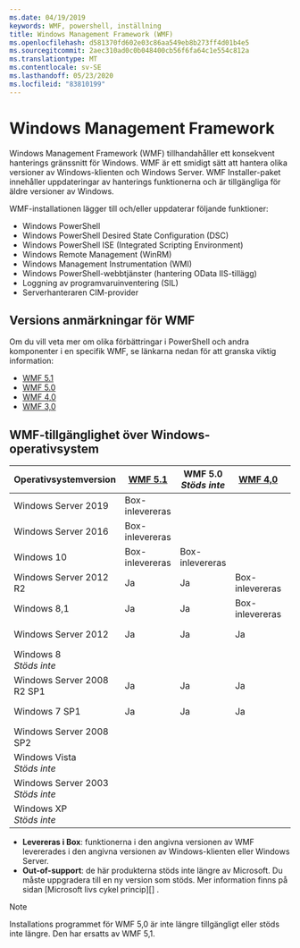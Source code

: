 ```yaml
---
ms.date: 04/19/2019
keywords: WMF, powershell, inställning
title: Windows Management Framework (WMF)
ms.openlocfilehash: d581370fd602e03c86aa549eb8b273ff4d01b4e5
ms.sourcegitcommit: 2aec310ad0c0b048400cb56f6fa64c1e554c812a
ms.translationtype: MT
ms.contentlocale: sv-SE
ms.lasthandoff: 05/23/2020
ms.locfileid: "83810199"
---
```

# <a name="windows-management-framework"></a>Windows Management Framework

Windows Management Framework (WMF) tillhandahåller ett konsekvent hanterings gränssnitt för Windows. WMF är ett smidigt sätt att hantera olika versioner av Windows-klienten och Windows Server. WMF Installer-paket innehåller uppdateringar av hanterings funktionerna och är tillgängliga för äldre versioner av Windows.

WMF-installationen lägger till och/eller uppdaterar följande funktioner:

- Windows PowerShell
- Windows PowerShell Desired State Configuration (DSC)
- Windows PowerShell ISE (Integrated Scripting Environment)
- Windows Remote Management (WinRM)
- Windows Management Instrumentation (WMI)
- Windows PowerShell-webbtjänster (hantering OData IIS-tillägg)
- Loggning av programvaruinventering (SIL)
- Serverhanteraren CIM-provider

## <a name="wmf-release-notes"></a>Versions anmärkningar för WMF

Om du vill veta mer om olika förbättringar i PowerShell och andra komponenter i en specifik WMF, se länkarna nedan för att granska viktig information:

- [WMF 5.1](whats-new/release-notes.md#wmf-51-changes)
- [WMF 5.0](whats-new/release-notes.md#wmf-50-changes)
- [WMF 4,0](https://download.microsoft.com/download/3/D/6/3D61D262-8549-4769-A660-230B67E15B25/Windows%20Management%20Framework%204%200%20Release%20Notes.docx)
- [WMF 3,0](https://download.microsoft.com/download/E/7/6/E76850B8-DA6E-4FF5-8CCE-A24FC513FD16/WMF%203%20Release%20Notes.docx)

## <a name="wmf-availability-across-windows-operating-systems"></a>WMF-tillgänglighet över Windows-operativsystem

|        Operativsystemversion         | [WMF 5.1][]  | WMF 5.0<br>*Stöds inte* | [WMF 4,0][]  | [WMF 3,0][]  | [WMF 2,0][]  |
| --------------------------------------- | ------------ | --------------------------- | ------------ | ------------ | ------------ |
| Windows Server 2019                     | Box-inlevereras |                             |              |              |              |
| Windows Server 2016                     | Box-inlevereras |                             |              |              |              |
| Windows 10                              | Box-inlevereras | Box-inlevereras                |              |              |              |
| Windows Server 2012 R2                  | Ja          | Ja                         | Box-inlevereras |              |              |
| Windows 8,1                             | Ja          | Ja                         | Box-inlevereras |              |              |
| Windows Server 2012                     | Ja          | Ja                         | Ja          | Box-inlevereras |              |
| Windows 8<br>*Stöds inte*           |              |                             |              | Box-inlevereras |              |
| Windows Server 2008 R2 SP1              | Ja          | Ja                         | Ja          | Ja          | Box-inlevereras |
| Windows 7 SP1                           | Ja          | Ja                         | Ja          | Ja          | Box-inlevereras |
| Windows Server 2008 SP2                 |              |                             |              | Ja          | Ja          |
| Windows Vista<br>*Stöds inte*       |              |                             |              |              | Ja          |
| Windows Server 2003<br>*Stöds inte* |              |                             |              |              | Ja          |
| Windows XP<br>*Stöds inte*          |              |                             |              | Ja          | Ja          |

- **Levereras i Box**: funktionerna i den angivna versionen av WMF levererades i den angivna versionen av Windows-klienten eller Windows Server.
- **Out-of-support**: de här produkterna stöds inte längre av Microsoft. Du måste uppgradera till en ny version som stöds. Mer information finns på sidan [Microsoft livs cykel princip][] .

> [!NOTE]
> Installations programmet för WMF 5,0 är inte längre tillgängligt eller stöds inte längre. Den har ersatts av WMF 5,1.

[Microsofts livs cykel princip]: https://support.microsoft.com/lifecycle
[WMF 5.1]: https://aka.ms/wmf51download
[WMF 4,0]: https://aka.ms/wmf4download
[WMF 3,0]: https://aka.ms/wmf3download
[WMF 2,0]: https://aka.ms/wmf2download
